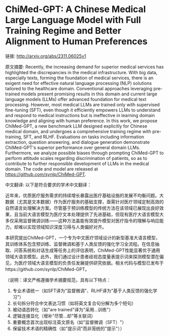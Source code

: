 # ChiMed-GPT: A Chinese Medical Large Language Model with Full Training Regime and Better Alignment to Human Preferences

链接: http://arxiv.org/abs/2311.06025v1

原文摘要:
Recently, the increasing demand for superior medical services has highlighted
the discrepancies in the medical infrastructure. With big data, especially
texts, forming the foundation of medical services, there is an exigent need for
effective natural language processing (NLP) solutions tailored to the
healthcare domain. Conventional approaches leveraging pre-trained models
present promising results in this domain and current large language models
(LLMs) offer advanced foundation for medical text processing. However, most
medical LLMs are trained only with supervised fine-tuning (SFT), even though it
efficiently empowers LLMs to understand and respond to medical instructions but
is ineffective in learning domain knowledge and aligning with human preference.
In this work, we propose ChiMed-GPT, a new benchmark LLM designed explicitly
for Chinese medical domain, and undergoes a comprehensive training regime with
pre-training, SFT, and RLHF. Evaluations on tasks including information
extraction, question answering, and dialogue generation demonstrate
ChiMed-GPT's superior performance over general domain LLMs. Furthermore, we
analyze possible biases through prompting ChiMed-GPT to perform attitude scales
regarding discrimination of patients, so as to contribute to further
responsible development of LLMs in the medical domain. The code and model are
released at https://github.com/synlp/ChiMed-GPT.

中文翻译:
以下是符合要求的学术中文翻译：

近年来，优质医疗服务需求的持续增长暴露出医疗基础设施的发展不均衡问题。大数据（尤其是文本数据）作为医疗服务的基础支撑，亟需针对医疗领域定制高效的自然语言处理解决方案。尽管基于预训练模型的传统方法在该领域已展现出良好效果，且当前大语言模型为医疗文本处理提供了先进基础，但现有医疗大语言模型大多仅采用监督微调训练——这种方法虽能有效提升模型对医疗指令的理解与响应能力，却难以实现领域知识深度习得与人类偏好对齐。

本研究提出ChiMed-GPT，一个专为中文医疗领域设计的新型基准大语言模型，其训练体系包含预训练、监督微调和基于人类反馈的强化学习全流程。在信息抽取、问答系统和对话生成等任务上的评估表明，ChiMed-GPT性能显著优于通用领域大语言模型。此外，我们通过设计患者歧视态度量表提示词来探测模型潜在偏见，为医疗领域大语言模型的负责任发展提供研究依据。相关代码与模型已发布于https://github.com/synlp/ChiMed-GPT。

（说明：译文严格遵循学术摘要规范，具有以下特点：
1. 专业术语统一（如SFT译为"监督微调"、RLHF译为"基于人类反馈的强化学习"）
2. 长句拆分符合中文表达习惯（如将英文复合句分解为多个短句）
3. 被动语态转化（如"are trained"译为"采用...训练"）
4. 逻辑连接显化（增补"尽管...却"等关联词）
5. 重要概念首次出现标注英文原名（如"监督微调（SFT）"）
6. 保留技术术语的精确性（如"提示词"而非笼统的"提示"））
